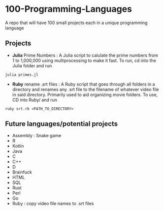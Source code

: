# 100-Programming-Languages
 A repo that will have 100 small projects each in a unique programming language

## Projects
- <b>Julia</b> Prime Numbers : A Julia script to calulate the prime numbers from 1 to 1,000,000 using multiprocessing to make it fast.
To run, cd into the Julia folder and run 
```sh
julia primes.jl
```
- <b>Ruby</b> rename .srt files : A Ruby script that goes through all folders in a directory and renames any .srt file to the filename of whatever video file in said directory.
Primarily used to aid organizing movie folders. To use, CD into Ruby/ and run
```
ruby srt.rb <PATH_TO_DIRECTORY>
```

## 

## Future languages/potential projects
- Assembly : Snake game
- R
- Kotlin
- Java
- C
- C++
- D
- Brainfuck
- HTML
- SQL
- Rust
- Perl
- Go
- Ruby : copy video file names to .srt files
